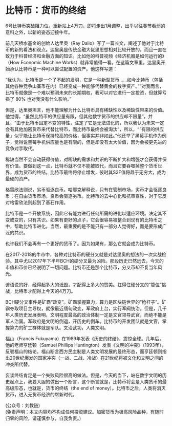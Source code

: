 # 比特币：货币的终结

6号比特币突破阻力位，重新站上4万刀，即将走出1月调整，出乎以往春节看弱的意料之外，以新的姿态迎接牛年。

前几天桥水基金的创始人达里奥（Ray Dalio）写了一篇长文，阐述了他对于比特币的新的看法和观点。达里奥是传统金融大佬里思想相对比较开放的，而且一直在致力于科普经济和金融方面的知识。比如他的科普视频《经济机器是如何运行的》（How Economic Machine Works）就非常值得一看。在这篇文章里，达里奥开始承认比特币是一种可以尝试配置的资产。他这样写道：

“我认为，比特币是一个了不起的发明，它是一种新型货币……如今比特币（包括其他各种竞争山寨币在内）已经变成一种能够代替黄金的数字资产。”“对我而言，比特币就像是一个难以预测未来的长期期权，我可以对它进行一定投资，但就算亏损了 80% 也对我没有什么影响。”

但是，达里奥坦言，他不能理解为什么比特币具有稀缺性以及稀缺性带来的价值。他觉得，“虽然比特币的供应量有限，但其他数字货币的供应却不限量”，并且，“由于比特币固定不变的特性，注定了它是无法进化的，所以我认为未来一定会有其他加密货币来代替比特币，而比特币最终会被淘汰”，所以，“「有限的供应量」似乎能让比特币保持较高的价格，但事实并非如此。”他还举了黑莓手机作为例子，觉得说黑莓手机供应量也是有限的，但是却没有太大价值，因为会被更先进的竞争对手取代。

稀缺当然不会自动获得价值，对稀缺的需求和共识的不断扩大和增强才会获得并保有价值。要做到这一点，比特币就不仅不能被取代，而且它要吞噬掉整个货币世界，成为货币的终结。比特币最终将停止增发，彼时其S2F值将趋于无穷大，成为最硬的资产。

格雷欣法则说，劣币驱逐良币。哈耶克解释说，只有在管制市场，劣币才会驱逐良币；在自由货币市场，良币会驱逐劣币。比特币的去中心化和抗审查性，对于它反对格雷欣法则起到了基石作用。

比特币是一个开放系统，因此它有能力进行任何所需的进化以适应环境。决定其不变或变的，只有共识。如果有更好的点子，它会很容易被整合到现有的比特币之中，帮助比特币进化。当然，最重要的是不能只有一部分人觉得好，而是要形成广泛的共识。

也许我们不会再有一个更好的货币了。因为如果有，那么它就会成为比特币。

在2017-2018的牛市中，各种对比特币的硬分叉就是对达里奥的想法的一次实战检验。其中尤以2017年下半年BCH的硬分叉最为凶险。那段历史已然远去，今天的市值和币价已经说明了一切问题。比特币还是那个比特币，分叉币却不复当年风光。

谚语说的好，经得起多大的诋毁，才配得上多大的赞美。扛得住硬分叉的“篡位”挑战，比特币才配得上今天的4万刀。

BCH硬分叉事件是矿霸“政变”。矿霸掌握算力，算力是区块链世界的“枪杆子”。矿霸夺取项目主导权，就像最近缅甸政变，军政府上台，实行军阀统治。但是，几千年人类历史发展表明，文明程度最高的政治体制一定是文官领导武官，而绝不能是军人治国。军政府是文明的倒退，开历史的倒车。比特币的开发团队就是文官，掌握算力的矿工群体就是军队。文治武功，人类文明。

福山（Francis Fukuyama）在1989年发表《历史的终结》，震惊全球。几年后，他的老师亨廷顿（Samuel Phillips Huntington）发表《文明的冲突》（1993年），反驳福山的结论。福山断言西方民主制是人类文明发展的最终形态，而亨廷顿则指出20世纪爆发的国家冲突（一战、二战、冷战）在21世纪将被文化和文明之间的冲突所代替。

妄谈终结肯定是一个失败风险很高的做法。但是，今天的当下，站在数字文明的历史起点上，我要大胆的做出一个断言，这个断言就是，比特币将会是人类货币的最高级形态，也就是，货币的终结（the end of money）。比特币之后，人类将消灭货币，进入无货币经济的崭新时代。

(公众号：刘教链) \
(免责声明：本文内容均不构成任何投资建议。加密货币为极高风险品种，有随时归零的风险，请谨慎参与，自我负责。)
